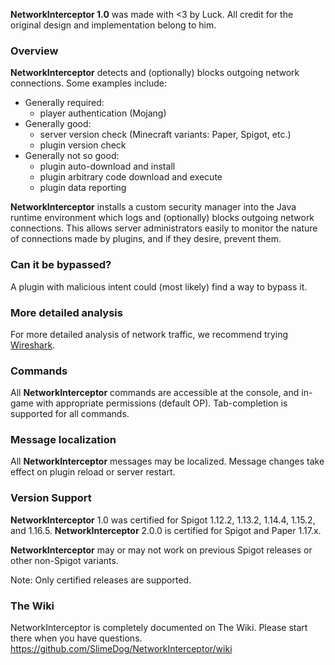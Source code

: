 **NetworkInterceptor 1.0** was made with <3 by Luck. All credit for the original design and implementation belong to him.

### Overview
**NetworkInterceptor** detects and (optionally) blocks outgoing network connections. Some examples include:
* Generally required:
  * player authentication (Mojang)
* Generally good:
  * server version check (Minecraft variants: Paper, Spigot, etc.)
  * plugin version check
* Generally not so good:
  * plugin auto-download and install
  * plugin arbitrary code download and execute
  * plugin data reporting

**NetworkInterceptor** installs a custom security manager into the Java runtime environment which logs and (optionally) blocks outgoing network connections.
This allows server administrators easily to monitor the nature of connections made by plugins, and if they desire, prevent them.

### Can it be bypassed?
A plugin with malicious intent could (most likely) find a way to bypass it.

### More detailed analysis
For more detailed analysis of network traffic, we recommend trying [Wireshark](https://www.wireshark.org/).

### Commands
All **NetworkInterceptor** commands are accessible at the console, and in-game with appropriate permissions (default OP). Tab-completion is supported for all commands.

### Message localization
All **NetworkInterceptor** messages may be localized. Message changes take effect on plugin reload or server restart.

### Version Support
**NetworkInterceptor** 1.0 was certified for Spigot 1.12.2, 1.13.2, 1.14.4, 1.15.2, and 1.16.5.
**NetworkInterceptor** 2.0.0 is certified for Spigot and Paper 1.17.x.

**NetworkInterceptor** may or may not work on previous Spigot releases or other non-Spigot variants.

Note: Only certified releases are supported.

### The Wiki
NetworkInterceptor is completely documented on The Wiki. Please start there when you have questions.
https://github.com/SlimeDog/NetworkInterceptor/wiki
